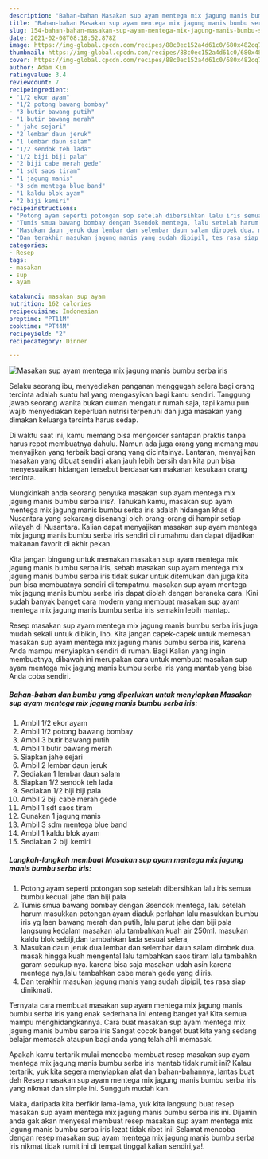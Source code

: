 ```yaml
---
description: "Bahan-bahan Masakan sup ayam mentega mix jagung manis bumbu serba iris Sederhana dan Mudah Dibuat"
title: "Bahan-bahan Masakan sup ayam mentega mix jagung manis bumbu serba iris Sederhana dan Mudah Dibuat"
slug: 154-bahan-bahan-masakan-sup-ayam-mentega-mix-jagung-manis-bumbu-serba-iris-sederhana-dan-mudah-dibuat
date: 2021-02-08T08:18:52.878Z
image: https://img-global.cpcdn.com/recipes/88c0ec152a4d61c0/680x482cq70/masakan-sup-ayam-mentega-mix-jagung-manis-bumbu-serba-iris-foto-resep-utama.jpg
thumbnail: https://img-global.cpcdn.com/recipes/88c0ec152a4d61c0/680x482cq70/masakan-sup-ayam-mentega-mix-jagung-manis-bumbu-serba-iris-foto-resep-utama.jpg
cover: https://img-global.cpcdn.com/recipes/88c0ec152a4d61c0/680x482cq70/masakan-sup-ayam-mentega-mix-jagung-manis-bumbu-serba-iris-foto-resep-utama.jpg
author: Adam Kim
ratingvalue: 3.4
reviewcount: 7
recipeingredient:
- "1/2 ekor ayam"
- "1/2 potong bawang bombay"
- "3 butir bawang putih"
- "1 butir bawang merah"
- " jahe sejari"
- "2 lembar daun jeruk"
- "1 lembar daun salam"
- "1/2 sendok teh lada"
- "1/2 biji biji pala"
- "2 biji cabe merah gede"
- "1 sdt saos tiram"
- "1 jagung manis"
- "3 sdm mentega blue band"
- "1 kaldu blok ayam"
- "2 biji kemiri"
recipeinstructions:
- "Potong ayam seperti potongan sop setelah dibersihkan lalu iris semua bumbu kecuali jahe dan biji pala"
- "Tumis smua bawang bombay dengan 3sendok mentega, lalu setelah harum masukkan potongan ayam diaduk perlahan lalu masukkan bumbu iris yg laen bawang merah dan putih, lalu parut jahe dan biji pala langsung kedalam masakan lalu tambahkan kuah air 250ml. masukan kaldu blok sebiji,dan tambahkan lada sesuai selera,"
- "Masukan daun jeruk dua lembar dan selembar daun salam dirobek dua. masak hingga kuah mengental lalu tambahkan saos tiram lalu tambahkn garam secukup nya. karena bisa saja masakan udah asin karena mentega nya,lalu tambahkan cabe merah gede yang diiris."
- "Dan terakhir masukan jagung manis yang sudah dipipil, tes rasa siap dinikmati."
categories:
- Resep
tags:
- masakan
- sup
- ayam

katakunci: masakan sup ayam 
nutrition: 162 calories
recipecuisine: Indonesian
preptime: "PT11M"
cooktime: "PT44M"
recipeyield: "2"
recipecategory: Dinner

---
```



![Masakan sup ayam mentega mix jagung manis bumbu serba iris](https://img-global.cpcdn.com/recipes/88c0ec152a4d61c0/680x482cq70/masakan-sup-ayam-mentega-mix-jagung-manis-bumbu-serba-iris-foto-resep-utama.jpg)

Selaku seorang ibu, menyediakan panganan menggugah selera bagi orang tercinta adalah suatu hal yang mengasyikan bagi kamu sendiri. Tanggung jawab seorang  wanita bukan cuman mengatur rumah saja, tapi kamu pun wajib menyediakan keperluan nutrisi terpenuhi dan juga masakan yang dimakan keluarga tercinta harus sedap.

Di waktu  saat ini, kamu memang bisa mengorder santapan praktis tanpa harus repot membuatnya dahulu. Namun ada juga orang yang memang mau menyajikan yang terbaik bagi orang yang dicintainya. Lantaran, menyajikan masakan yang dibuat sendiri akan jauh lebih bersih dan kita pun bisa menyesuaikan hidangan tersebut berdasarkan makanan kesukaan orang tercinta. 



Mungkinkah anda seorang penyuka masakan sup ayam mentega mix jagung manis bumbu serba iris?. Tahukah kamu, masakan sup ayam mentega mix jagung manis bumbu serba iris adalah hidangan khas di Nusantara yang sekarang disenangi oleh orang-orang di hampir setiap wilayah di Nusantara. Kalian dapat menyajikan masakan sup ayam mentega mix jagung manis bumbu serba iris sendiri di rumahmu dan dapat dijadikan makanan favorit di akhir pekan.

Kita jangan bingung untuk memakan masakan sup ayam mentega mix jagung manis bumbu serba iris, sebab masakan sup ayam mentega mix jagung manis bumbu serba iris tidak sukar untuk ditemukan dan juga kita pun bisa membuatnya sendiri di tempatmu. masakan sup ayam mentega mix jagung manis bumbu serba iris dapat diolah dengan beraneka cara. Kini sudah banyak banget cara modern yang membuat masakan sup ayam mentega mix jagung manis bumbu serba iris semakin lebih mantap.

Resep masakan sup ayam mentega mix jagung manis bumbu serba iris juga mudah sekali untuk dibikin, lho. Kita jangan capek-capek untuk memesan masakan sup ayam mentega mix jagung manis bumbu serba iris, karena Anda mampu menyiapkan sendiri di rumah. Bagi Kalian yang ingin membuatnya, dibawah ini merupakan cara untuk membuat masakan sup ayam mentega mix jagung manis bumbu serba iris yang mantab yang bisa Anda coba sendiri.

<!--inarticleads1-->

##### Bahan-bahan dan bumbu yang diperlukan untuk menyiapkan Masakan sup ayam mentega mix jagung manis bumbu serba iris:

1. Ambil 1/2 ekor ayam
1. Ambil 1/2 potong bawang bombay
1. Ambil 3 butir bawang putih
1. Ambil 1 butir bawang merah
1. Siapkan  jahe sejari
1. Ambil 2 lembar daun jeruk
1. Sediakan 1 lembar daun salam
1. Siapkan 1/2 sendok teh lada
1. Sediakan 1/2 biji biji pala
1. Ambil 2 biji cabe merah gede
1. Ambil 1 sdt saos tiram
1. Gunakan 1 jagung manis
1. Ambil 3 sdm mentega blue band
1. Ambil 1 kaldu blok ayam
1. Sediakan 2 biji kemiri




<!--inarticleads2-->

##### Langkah-langkah membuat Masakan sup ayam mentega mix jagung manis bumbu serba iris:

1. Potong ayam seperti potongan sop setelah dibersihkan lalu iris semua bumbu kecuali jahe dan biji pala
1. Tumis smua bawang bombay dengan 3sendok mentega, lalu setelah harum masukkan potongan ayam diaduk perlahan lalu masukkan bumbu iris yg laen bawang merah dan putih, lalu parut jahe dan biji pala langsung kedalam masakan lalu tambahkan kuah air 250ml. masukan kaldu blok sebiji,dan tambahkan lada sesuai selera,
1. Masukan daun jeruk dua lembar dan selembar daun salam dirobek dua. masak hingga kuah mengental lalu tambahkan saos tiram lalu tambahkn garam secukup nya. karena bisa saja masakan udah asin karena mentega nya,lalu tambahkan cabe merah gede yang diiris.
1. Dan terakhir masukan jagung manis yang sudah dipipil, tes rasa siap dinikmati.




Ternyata cara membuat masakan sup ayam mentega mix jagung manis bumbu serba iris yang enak sederhana ini enteng banget ya! Kita semua mampu menghidangkannya. Cara buat masakan sup ayam mentega mix jagung manis bumbu serba iris Sangat cocok banget buat kita yang sedang belajar memasak ataupun bagi anda yang telah ahli memasak.

Apakah kamu tertarik mulai mencoba membuat resep masakan sup ayam mentega mix jagung manis bumbu serba iris mantab tidak rumit ini? Kalau tertarik, yuk kita segera menyiapkan alat dan bahan-bahannya, lantas buat deh Resep masakan sup ayam mentega mix jagung manis bumbu serba iris yang nikmat dan simple ini. Sungguh mudah kan. 

Maka, daripada kita berfikir lama-lama, yuk kita langsung buat resep masakan sup ayam mentega mix jagung manis bumbu serba iris ini. Dijamin anda gak akan menyesal membuat resep masakan sup ayam mentega mix jagung manis bumbu serba iris lezat tidak ribet ini! Selamat mencoba dengan resep masakan sup ayam mentega mix jagung manis bumbu serba iris nikmat tidak rumit ini di tempat tinggal kalian sendiri,ya!.

